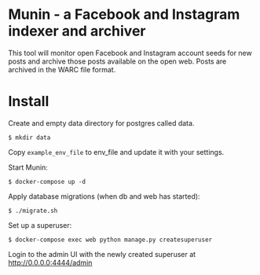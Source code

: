 # Munin - a Facebook and Instagram indexer and archiver

This tool will monitor open Facebook and Instagram account seeds for new posts and archive those posts available on the open web. Posts are archived in the WARC file format.

# Install

Create and empty data directory for postgres called data.

`$ mkdir data`

Copy `example_env_file` to env_file and update it with your settings.

Start Munin:

`$ docker-compose up -d`

Apply database migrations (when db and web has started):

`$ ./migrate.sh`

Set up a superuser:

`$ docker-compose exec web python manage.py createsuperuser`

Login to the admin UI with the newly created superuser at http://0.0.0.0:4444/admin
